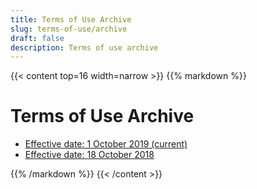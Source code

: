 ```yaml
---
title: Terms of Use Archive
slug: terms-of-use/archive
draft: false
description: Terms of use archive
---
```


{{< content top=16 width=narrow >}}
{{% markdown %}}
# Terms of Use Archive

* [Effective date: 1 October 2019 (current)](/terms-of-use/archive/20191001)
* [Effective date: 18 October 2018](/terms-of-use/archive/20181018)

{{% /markdown %}}
{{< /content >}}
